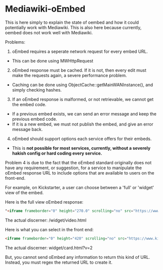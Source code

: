 # Mediawiki-oEmbed

This is here simply to explain the state of oembed and how it could potentially work with Mediawiki.
This is also here because currently, oembed does not work well with Mediawiki.

Problems:
1. oEmbed requires a seperate network request for every embed URL.
  - This can be done using MWHttpRequest
2. oEmbed response must be cached. If it is not, then every edit must make the requests again, a severe performance problem.
  - Caching can be done using ObjectCache::getMainWANInstance(), and simply checking hashes.
3. If an oEmbed response is malformed, or not retrievable, we cannot get the embed code.
  - If a previous embed exists, we can send an error message and keep the previous embed code.
  - If it is a new embed, we must not publish the embed, and give an error message back.
4. oEmbed should support options each service offers for their embeds.
  - This is **not possible for most services, currently, without a severely hakish config or hard coding every service.**
  

Problem 4 is due to the fact that the oEmbed standard originally does not have any requirement, or suggestion, for a service to manipulate the oEmbed response URL to include options that are available to users on the front-end.

For example, on Kickstarter, a user can choose between a 'full' or 'widget' view of the embed. 

Here is the full view oEmbed response:
```html
"<iframe frameborder="0" height="270.0" scrolling="no" src="https://www.kickstarter.com/projects/rewordable/rewordable-the-uniquely-fragmented-word-game/widget/video.html" width="480"></iframe>"
```
The actual discerner:
/widget/video.html

Here is what you can select in the front end:
```html
<iframe frameborder="0" height="420" scrolling="no" src="https://www.kickstarter.com/projects/rewordable/rewordable-the-uniquely-fragmented-word-game/widget/card.html?v=2" width="220"></iframe>
```
The actual discerner:
widget/card.html?v=2

But, you cannot send oEmbed any information to return this kind of URL. Instead, you must regex the returned URL to create it.

